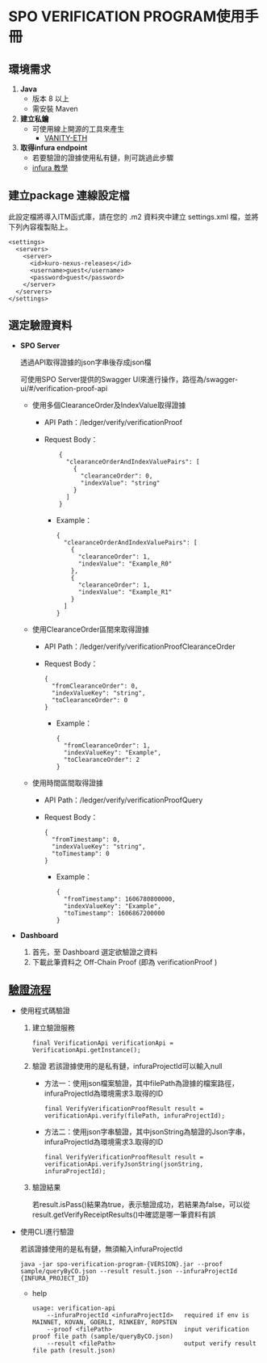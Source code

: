 # SPO VERIFICATION PROGRAM使用手冊

## 環境需求

1. **Java** 
    - 版本 8 以上
    - 需安裝 Maven
2. **建立私鑰**
    - 可使用線上開源的工具來產生
         - [VANITY-ETH](https://vanity-eth.tk/)
3. **取得infura endpoint**
    - 若要驗證的證據使用私有鏈，則可跳過此步驟
    - [infura 教學](./doc/infura_zh.md)

## 建立package 連線設定檔
此設定檔將導入ITM函式庫，請在您的 .m2 資料夾中建立 settings.xml 檔，並將下列內容複製貼上。
```
<settings>
  <servers>
    <server>
      <id>kuro-nexus-releases</id>
      <username>guest</username>
      <password>guest</password>
    </server>
  </servers>
</settings>
```

## 選定驗證資料

- **SPO Server**

    透過API取得證據的json字串後存成json檔
    
    可使用SPO Server提供的Swagger UI來進行操作，路徑為/swagger-ui/#/verification-proof-api
    
    - 使用多個ClearanceOrder及IndexValue取得證據
    
        - API Path：/ledger/verify/verificationProof
        
        - Request Body：
        
            ```
                {
                  "clearanceOrderAndIndexValuePairs": [
                    {
                      "clearanceOrder": 0,
                      "indexValue": "string"
                    }
                  ]
                }
            ```
          
            - Example：
            
                ```
                {
                  "clearanceOrderAndIndexValuePairs": [
                    {
                      "clearanceOrder": 1,
                      "indexValue": "Example_R0"
                    },
                    {
                      "clearanceOrder": 1,
                      "indexValue": "Example_R1"
                    }
                  ]
                }
                ```
          
    - 使用ClearanceOrder區間來取得證據
    
        - API Path：/ledger/verify/verificationProofClearanceOrder
        
        - Request Body：
        
            ```
            {
              "fromClearanceOrder": 0,
              "indexValueKey": "string",
              "toClearanceOrder": 0
            }
            ```
          
            - Example：
                ```
                {
                  "fromClearanceOrder": 1,
                  "indexValueKey": "Example",
                  "toClearanceOrder": 2
                }
                ```

    - 使用時間區間取得證據
    
        - API Path：/ledger/verify/verificationProofQuery
        
        - Request Body：
        
            ```
            {
              "fromTimestamp": 0,
              "indexValueKey": "string",
              "toTimestamp": 0
            }
            ```
          
            - Example：
                ```
                {
                  "fromTimestamp": 1606780800000,
                  "indexValueKey": "Example",
                  "toTimestamp": 1606867200000
                }
                ```

-  **Dashboard**
    1. 首先，至 Dashboard 選定欲驗證之資料
    2. 下載此筆資料之 Off-Chain Proof (即為 verificationProof )

## [驗證流程](./src/main/java/com/itrustmachines/verification/VerificationApi.java)

-  使用程式碼驗證

    1. 建立驗證服務

        ```
        final VerificationApi verificationApi = VerificationApi.getInstance();
        ```

    2. 驗證
        若該證據使用的是私有鏈，infuraProjectId可以輸入null
        - 方法一：使用json檔案驗證，其中filePath為證據的檔案路徑，infuraProjectId為環境需求3.取得的ID

            ```
            final VerifyVerificationProofResult result = verificationApi.verify(filePath, infuraProjectId);
            ```

        - 方法二：使用json字串驗證，其中jsonString為驗證的Json字串，infuraProjectId為環境需求3.取得的ID

            ```
            final VerifyVerificationProofResult result = verificationApi.verifyJsonString(jsonString, infuraProjectId);
            ```

    3. 驗證結果

        若result.isPass()結果為true，表示驗證成功，若結果為false，可以從result.getVerifyReceiptResults()中確認是哪一筆資料有誤
    
- 使用CLI進行驗證

    若該證據使用的是私有鏈，無須輸入infuraProjectId
    
    ```
    java -jar spo-verification-program-{VERSION}.jar --proof sample/queryByCO.json --result result.json --infuraProjectId {INFURA_PROJECT_ID}
    ```

    - help

        ```
        usage: verification-api
            --infuraProjectId <infuraProjectId>   required if env is MAINNET, KOVAN, GOERLI, RINKEBY, ROPSTEN
            --proof <filePath>                    input verification proof file path (sample/queryByCO.json)
            --result <filePath>                   output verify result file path (result.json)
        ```